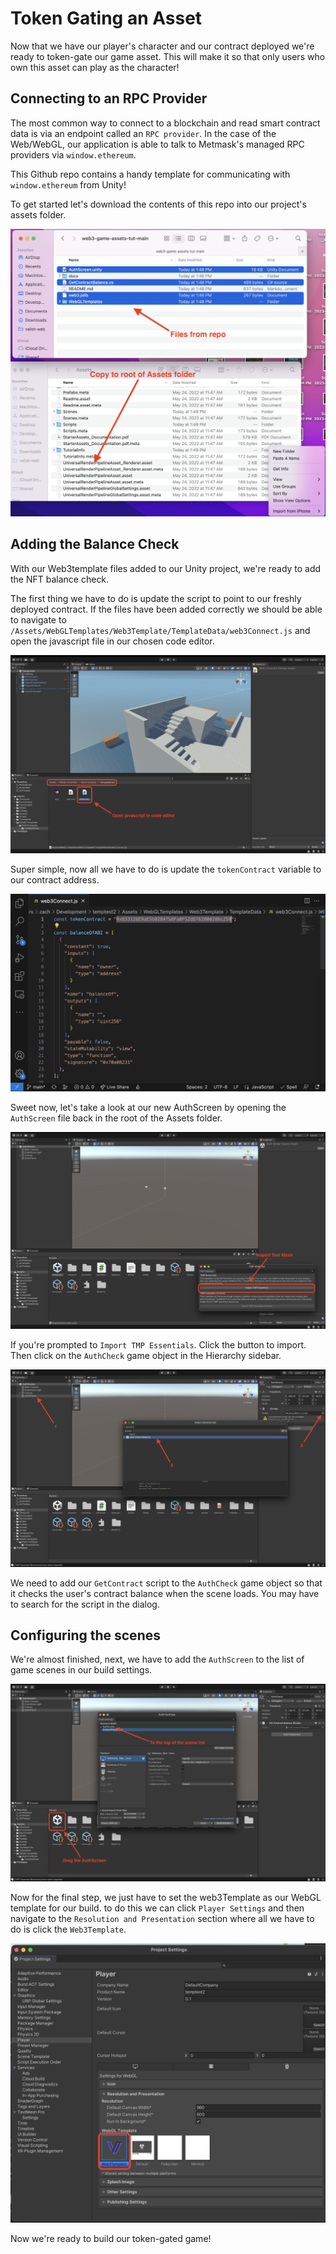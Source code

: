 # Token Gating an Asset

Now that we have our player's character and our contract deployed we're ready to token-gate our game asset. This will make it so that only users who own this asset can play as the character!

## Connecting to an RPC Provider

The most common way to connect to a blockchain and read smart contract data is via an endpoint called an `RPC provider`. In the case of the Web/WebGL, our application is able to talk to Metmask's managed RPC providers via `window.ethereum`.

This Github repo contains a handy template for communicating with `window.ethereum` from Unity!

To get started let's download the contents of this repo into our project's assets folder.

![copy-template-files](img/copy-template-files.png)

## Adding the Balance Check

With our Web3template files added to our Unity project, we're ready to add the NFT balance check.

The first thing we have to do is update the script to point to our freshly deployed contract. If the files have been added correctly we should be able to navigate to `/Assets/WebGLTemplates/Web3Template/TemplateData/web3Connect.js` and open the javascript file in our chosen code editor.

![open-contract-script](img/open-contract-script.png)

Super simple, now all we have to do is update the `tokenContract` variable to our contract address.

![update-contract-address](img/update-contract-address.png)

Sweet now, let's take a look at our new AuthScreen by opening the `AuthScreen` file back in the root of the Assets folder.

![open-auth-screen](img/open-auth-screen.png)

If you're prompted to `Import TMP Essentials`. Click the button to import. Then click on the `AuthCheck` game object in the Hierarchy sidebar.

![add-get-contract-script](img/add-get-contract-script.png)

We need to add our `GetContract` script to the `AuthCheck` game object so that it checks the user's contract balance when the scene loads.
You may have to search for the script in the dialog.

## Configuring the scenes

We're almost finished, next, we have to add the `AuthScreen` to the list of game scenes in our build settings.

![add-auth-scene](img/add-auth-scene.png)

Now for the final step, we just have to set the web3Template as our WebGL template for our build. to do this we can click `Player Settings` and then navigate to the `Resolution and Presentation` section where all we have to do is click the `Web3Template`.

![update-webgl-template](img/update-webgl-template.png)

Now we're ready to build our token-gated game!
